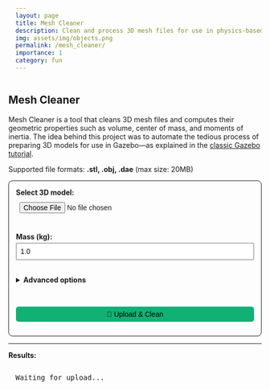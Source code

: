```yaml
---
layout: page
title: Mesh Cleaner
description: Clean and process 3D mesh files for use in physics-based simulation environments
img: assets/img/objects.png
permalink: /mesh_cleaner/
importance: 1
category: fun
---
```


<h2>Mesh Cleaner</h2>
<p>
  Mesh Cleaner is a tool that cleans 3D mesh files and computes their geometric properties such as volume, center of mass, and moments of inertia. The idea behind this project was to automate the tedious process of preparing 3D models for use in Gazebo—as explained in the <a href="https://classic.gazebosim.org/tutorials?tut=inertia" target="_blank">classic Gazebo tutorial</a>.
</p>

<p>Supported file formats: <strong>.stl, .obj, .dae</strong> (max size: 20MB)</p>

<form id="uploadForm">
  <label for="fileInput"><strong>Select 3D model:</strong></label><br>
  <input type="file" id="fileInput" accept=".stl,.obj,.dae" required /><br><br>

<label for="massInput"><strong>Mass (kg):</strong></label><br>
<input type="number" id="massInput" step="0.1" value="1.0" min="0.01" required /><br><br>

  <details>
    <summary style="cursor:pointer; font-weight:bold;">Advanced options</summary>
    <label>
      <input type="checkbox" id="saveNormals">
      Save vertex normals in output mesh
      <br><small style="opacity: 0.75;">(This may help with some rendering tools, but increases file size. Not always necessary.)</small>
    </label><br>
    <label>
      <input type="checkbox" id="useConvexHull">
      Generate convex hull of the mesh
      <br><small style="opacity: 0.75;">(Useful for models with holes or open surfaces.)</small>
    </label><br>
  </details>
  <br>

<button type="button" onclick="uploadFile()">🚀 Upload & Clean</button>

</form>

<hr>
<p><strong>Results:</strong></p>
<p id="usageTip" style="display:none; margin-top: 1em;">
  <em>The XML snippet below (inside <code>&lt;inertial&gt;</code>) can be directly used in URDF or SDF robot model files, for example when simulating in Gazebo or ROS-based environments.</em>
</p>
<pre id="response">Waiting for upload...</pre>
<a id="downloadLink" style="display:none;" download>⬇ Download Cleaned Mesh</a>

<script>
async function uploadFile() {
  const fileInput = document.getElementById("fileInput");
  const file = fileInput.files[0];
  const mass = document.getElementById("massInput").value;
  const saveNormals = document.getElementById("saveNormals").checked;
  const useConvexHull = document.getElementById("useConvexHull").checked;
  const responseEl = document.getElementById("response");
  const linkEl = document.getElementById("downloadLink");
  const usageTip = document.getElementById("usageTip");

  if (!file) {
    alert("Please select a file.");
    return;
  }

  if (file.size > 20 * 1024 * 1024) {
    alert("File size must be under 20MB.");
    return;
  }

  responseEl.textContent = "⏳ Uploading and processing...";
  usageTip.style.display = "none";
  linkEl.style.display = "none";

  const formData = new FormData();
  formData.append("file", file);
  formData.append("mass", mass);
  formData.append("save_normals", saveNormals);
  formData.append("use_convex_hull", useConvexHull);

  try {
    const res = await fetch("https://mesh-cleaner-692118822266.europe-west1.run.app/upload", {
      method: "POST",
      body: formData,
    });

    const data = await res.json();

    if (!res.ok) {
      responseEl.textContent = "❌ Error: " + data.error;
      return;
    }

    responseEl.textContent = data.metrics;
    usageTip.style.display = "block";

    responseEl.textContent = data.metrics;
    linkEl.href = `https://mesh-cleaner-692118822266.europe-west1.run.app${data.download_url}`;
    linkEl.style.display = "inline";
  } catch (err) {
    responseEl.textContent = "❌ Upload failed: " + err.message;
  }
}
</script>

<style>
#uploadForm {
  padding: 1em;
  border: 1px solid;
  border-radius: 8px;
  max-width: 500px;
}

input[type="file"],
input[type="number"],
#uploadForm button {
  font-size: 1em;
  padding: 0.5em;
  margin-top: 0.3em;
  width: 100%;
  box-sizing: border-box;
}

#uploadForm button {
  background-color: #12b075;
  border: none;
  border-radius: 5px;
  cursor: pointer;
  margin-top: 1em;
}

#uploadForm button:hover {
  background-color: #0e8d5d;
}

pre {
  padding: 1em;
  max-width: 100%;
  white-space: pre-wrap;
  word-wrap: break-word;
}

#downloadLink {
  display: inline-block;
  margin-top: 1em;
  padding: 0.5em;
  width: 100%;
  box-sizing: border-box;
  background-color: #12b075;
  border-radius: 5px;
  color: white;
  text-align: center;
  text-decoration: none;
  cursor: pointer;
}

#downloadLink:hover {
  background-color: #0e8d5d;
}
</style>
